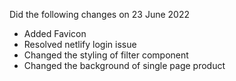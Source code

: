 Did the following changes on 23 June 2022
- Added Favicon
- Resolved netlify login issue
- Changed the styling of filter component
- Changed the background of single page product
